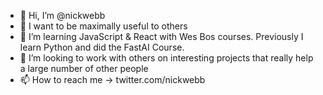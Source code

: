 - 👋 Hi, I’m @nickwebb
- 👀 I want to be maximally useful to others
- 🌱 I’m learning JavaScript & React with Wes Bos courses. Previously I learn Python and did the FastAI Course.
- 💞️ I’m looking to work with others on interesting projects that really help a large number of other people
- 📫 How to reach me -> twitter.com/nickwebb

<!---
nickwebb/nickwebb is a ✨ special ✨ repository because its `README.md` (this file) appears on your GitHub profile.
You can click the Preview link to take a look at your changes.
--->
